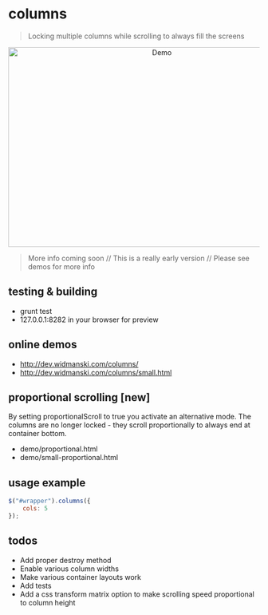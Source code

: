 # columns

> Locking multiple columns while scrolling to always fill the screens

<p align="center"><img width="600" height="400" src="http://dev.widmanski.com/columns/cols-demo.gif" alt="Demo"></p>

> More info coming soon // This is a really early version // Please see demos for more info

## testing & building
- grunt test  
- 127.0.0.1:8282 in your browser for preview

## online demos
- http://dev.widmanski.com/columns/
- http://dev.widmanski.com/columns/small.html


## proportional scrolling [new]

By setting proportionalScroll to true you activate an alternative mode. The columns are no longer locked - they scroll proportionally to always end at container bottom.

- demo/proportional.html
- demo/small-proportional.html


## usage example
``` js
$("#wrapper").columns({
    cols: 5
});
```


## todos

- Add proper destroy method
- Enable various column widths
- Make various container layouts work
- Add tests
- Add a css transform matrix option to make scrolling speed proportional to column height
